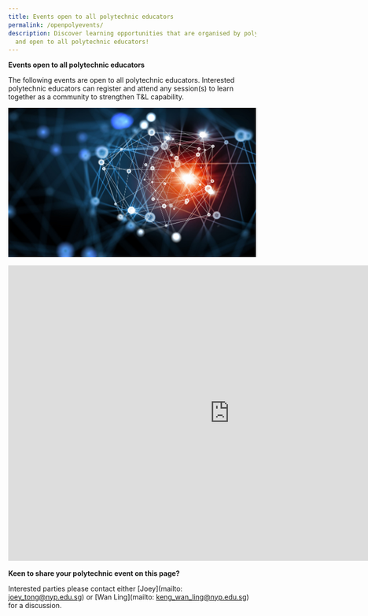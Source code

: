 ```yaml
---
title: Events open to all polytechnic educators
permalink: /openpolyevents/
description: Discover learning opportunities that are organised by polytechnics
  and open to all polytechnic educators!
---
```

**Events open to all polytechnic educators**

The following events are open to all polytechnic educators. Interested polytechnic educators can register and attend any session(s) to learn together as a community to strengthen T&L capability.

![](/images/Landing%20images/50081324_ML.jpg)


<iframe src="https://docs.google.com/document/d/1QlwLhVDBiv7BWPQDFsZgyFofx3qQe-HjAeR_cJzSl_g/edit?usp=sharing" style="border:0px #ffffff none;" name="myiFrame" scrolling="yes" frameborder="1" marginheight="0px" marginwidth="0px" height="600px" width="900px"></iframe>


**Keen to share your polytechnic  event on this page?**

Interested parties please contact either [Joey](mailto: joey_tong@nyp.edu.sg) or [Wan Ling](mailto: keng_wan_ling@nyp.edu.sg) for a discussion.
